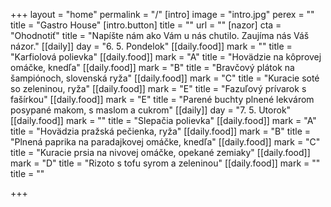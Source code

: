 +++
layout = "home"
permalink = "/"
[intro]
image = "intro.jpg"
perex = ""
title = "Gastro House"
[intro.button]
title = ""
url = ""
[nazor]
cta = "Ohodnotiť"
title = "Napíšte nám ako Vám u nás chutilo. Zaujíma nás Váš názor."
[[daily]]
day = "6. 5. Pondelok"
[[daily.food]]
mark = ""
title = "Karfiolová polievka"
[[daily.food]]
mark = "A"
title = "Hovädzie na kôprovej omáčke, knedľa"
[[daily.food]]
mark = "B"
title = "Bravčový plátok na šampiónoch, slovenská ryža"
[[daily.food]]
mark = "C"
title = "Kuracie soté so zeleninou, ryža"
[[daily.food]]
mark = "E"
title = "Fazuľový prívarok s fašírkou"
[[daily.food]]
mark = "E"
title = "Parené buchty plnené lekvárom posypané makom, s maslom a cukrom"
[[daily]]
day = "7. 5. Utorok"
[[daily.food]]
mark = ""
title = "Slepačia polievka"
[[daily.food]]
mark = "A"
title = "Hovädzia pražská pečienka, ryža"
[[daily.food]]
mark = "B"
title = "Plnená paprika na paradajkovej omáčke, knedľa"
[[daily.food]]
mark = "C"
title = "Kuracie prsia na nivovej omáčke, opekané zemiaky"
[[daily.food]]
mark = "D"
title = "Rizoto s tofu syrom a zeleninou"
[[daily.food]]
mark = ""
title = ""

+++
